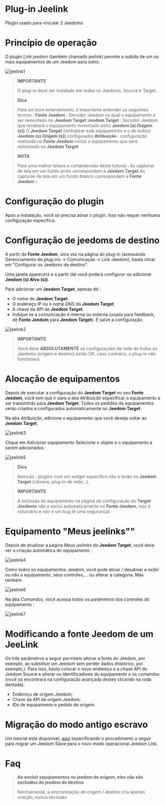 # Plug-in Jeelink 

Plugin usado para vincular 2 Jeedoms

# Princípio de operação 

O plugin *Link jeedom* (também chamado jeelink) permite a subida de um ou mais equipamentos de um Jeedom para outro.

![jeelink1](../images/jeelink1.png)

> **IMPORTANTE**
>
> O plug-in deve ser instalado em todos os Jeedoms, Source e Target.

> **Dica**
>
> Para um bom entendimento, é importante entender os seguintes termos : **Fonte Jeedom** : Servidor Jeedom no qual o equipamento a ser remontado no **Jeedom Target** **Jeedom Target** : Servidor Jeedom que receberá o equipamento remontado pelo) **Jeedom (s) Origem (s))** O **Jeedom Target** centralizar este equipamento e o de todos) **Jeedom (s) Origem (s))** configurado).**Atribuição** : configuração realizada no **Fonte Jeedom** incluir o equipamento que será remontado no **Jeedom Target**

> **NOTA**
>
> Para uma melhor leitura e compreensão deste tutorial : As capturas de tela em um fundo preto correspondem à **Jeedom Target**.As capturas de tela em um fundo branco correspondem a **Fonte Jeedom**.\

# Configuração do plugin 

Após a instalação, você só precisa ativar o plugin. Isso não requer nenhuma configuração específica.

# Configuração de jeedoms de destino 

A partir de **Fonte Jeedom**, uma vez na página do plug-in (acessando Gerenciamento de plug-ins → Comunicação → Link Jeedom), basta clicar em "Configurar os Jeedoms de destino".

Uma janela aparecerá e a partir daí você poderá configurar ou adicionar **Jeedom (s) Alvo (s))**.

Para adicionar um **Jeedom Target**, apenas dê :

-   O nome de **Jeedom Target**.
-   O endereço IP ou o nome DNS do **Jeedom Target**.
-   A chave da API de **Jeedom Target**.
-   Indique se a comunicação é interna ou externa (usada para feedback, de **Fonte Jeedom** para **Jeedom Target**). E salve a configuração.

![jeelink2](../images/jeelink2.png)

> **IMPORTANTE**
>
> Você deve **ABSOLUTAMENTE** as configurações de rede de todos os Jeedoms (origem e destino) estão OK, caso contrário, o plug-in não funcionará.

# Alocação de equipamentos 

Depois de executar a configuração do **Jeedom Target** no seu **Fonte Jeedom**, você tem que ir para a aba *Atribuição* especificar o equipamento a ser transmitido para **Jeedom Target**. Todos os pedidos de equipamentos serão criados e configurados automaticamente no **Jeedom Target**.

Na aba *Atribuição*, adicione o equipamento que você deseja voltar ao **Jeedom Target**.

![jeelink3](../images/jeelink3.png)

Clique em *Adicionar equipamento* Selecione o objeto e o equipamento a serem adicionados :

![jeelink5](../images/jeelink5.png)

> **Dica**
>
> Atenção : plugins com um widget específico não o terão no **Jeedom Target** (câmera, plug-in de rede…).

> **IMPORTANTE**
>
> A exclusão do equipamento na página de configuração do **Target Jeedoms** não o exclui automaticamente no **Fonte Jeedom**, isso é voluntário e não é um bug (é uma segurança).

# Equipamento "Meus jeelinks"" 

Depois de atualizar a página *Meus jeelinks* do **Jeedom Target**, você deve ver a criação automática do equipamento :

![jeelink4](../images/jeelink4.png)

Como todos os equipamentos Jeedom, você pode ativar / desativar e exibir ou não o equipamento, seus controles,… ou alterar a categoria. Mas também

![jeelink6](../images/jeelink6.png)

Na aba *Comandos*, você acessa todos os parâmetros dos controles do equipamento :

![jeelink7](../images/jeelink7.png)

# Modificando a fonte Jeedom de um JeeLink 

Os três parâmetros a seguir permitem alterar a fonte do Jeedom, por exemplo, ao substituir um Jeedom sem perder dados (histórico, por exemplo,). Para isso, basta colocar o novo endereço e a chave API do Jeedom Source e alterar os identificadores do equipamento e os comandos (você os encontrará na configuração avançada destes clicando na roda dentada).

-   Endereço de origem Jeedom;
-   Chave da API de origem Jeedom;
-   IDs de equipamento e pedido de origem.

# Migração do modo antigo escravo

Um tutorial está disponível, [aqui](https://jeedom.github.io/documentation/howto/pt_PT/jeelink.migration.html) especificando o procedimento a seguir para migrar um Jeedom Slave para o novo modo operacional Jeedom Link.

# Faq 

>**Ao excluir equipamentos no jeedom de origem, eles não são excluídos do jeedom de destino**
>
>Normalmente, a sincronização de origem / destino cria apenas criação, nunca exclusão

